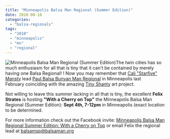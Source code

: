 ```yaml
---
title: "Minneapolis Balsa Man Regional (Summer Edition)"
date: 2010-08-18
categories: 
  - "balsa-regionals"
tags: 
  - "2010"
  - "minneapolis"
  - "mn"
  - "regional"
---
```


![Minneapolis Balsa Man Regional (Summer Edition)](/images/msp-balsa.jpg "Minneapolis Balsa Man Regional (Summer Edition)")The twin cities has so much enthusiasm for all that is tiny that it can't be contained by merely having one Balsa Regional! ! Now you may remember that [Cali "Starfive" Mansty](https://www.twitter.com/starfive) lead [Paul Balsa Bunyan Man Regional](https://balsaman.org/2010/02/tiny-shanty-burn-report/) in Minneapolis last February coinciding with the amazing [Tiny Shanty](https://tinyshanty.wordpress.com/) art project.

Not willing to leave this summer lacking in all that is tiny, the excellent **Felix Strates** is hosting **"With a Cherry on Top"** the Minneapolis Balsa Man Regional (Summer Edition): **Sept 4th, 7-12pm** in Minneapolis (exact location to be determined.

For more information check out the Facebook invite: [Minneapolis Balsa Man Regional Summer Edition: With a Cherry on Top](https://www.facebook.com/event.php?eid=121136651269277&ref=mf "facebook invite: Minneapolis Balsa Man Regional: With a Cherry on Top") or email Felix the regional lead at [balsamsp@balsaman.org](mailto:balsamsp@balsaman.org)
